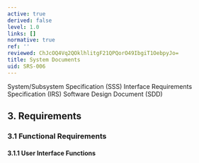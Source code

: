 ```yaml
---
active: true
derived: false
level: 1.0
links: []
normative: true
ref: ''
reviewed: ChJcOQ4Vq2QOklhlitgF21QPQorO49IbgiT1OebpyJo=
title: System Documents
uid: SRS-006
---
```


System/Subsystem Specification (SSS)
Interface Requirements Specification (IRS)
Software Design Document (SDD)

## 3. Requirements

### 3.1 Functional Requirements

#### 3.1.1 User Interface Functions